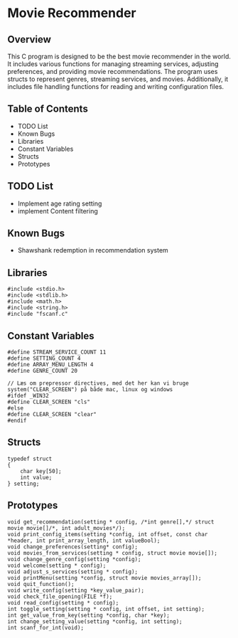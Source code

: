 # Movie Recommender

## Overview
This C program is designed to be the best movie recommender in the world. It includes various functions for managing streaming services, adjusting preferences, and providing movie recommendations. The program uses structs to represent genres, streaming services, and movies. Additionally, it includes file handling functions for reading and writing configuration files.

## Table of Contents
* TODO List
* Known Bugs
* Libraries
* Constant Variables
* Structs
* Prototypes


## TODO List
- Implement age rating setting
- implement Content filtering

## Known Bugs
- Shawshank redemption in recommendation system

## Libraries
```
#include <stdio.h>
#include <stdlib.h>
#include <math.h>
#include <string.h>
#include "fscanf.c"
```

## Constant Variables
```
#define STREAM_SERVICE_COUNT 11
#define SETTING_COUNT 4
#define ARRAY_MENU_LENGTH 4
#define GENRE_COUNT 20

// Læs om prepressor directives, med det her kan vi bruge system("CLEAR_SCREEN") på både mac, linux og windows
#ifdef _WIN32
#define CLEAR_SCREEN "cls"
#else
#define CLEAR_SCREEN "clear"
#endif
```

## Structs
```
typedef struct
{
    char key[50];
    int value;
} setting;
```

## Prototypes
```
void get_recommendation(setting * config, /*int genre[],*/ struct movie movie[]/*, int adult_movies*/);
void print_config_items(setting *config, int offset, const char *header, int print_array_length, int valueBool);
void change_preferences(setting* config);
void movies_from_services(setting * config, struct movie movie[]);
void change_genre_config(setting *config);
void welcome(setting * config);
void adjust_s_services(setting * config);
void printMenu(setting *config, struct movie movies_array[]);
void quit_function();
void write_config(setting *key_value_pair);
void check_file_opening(FILE *f);
void read_config(setting * config);
int toggle_setting(setting * config, int offset, int setting);
int get_value_from_key(setting *config, char *key);
int change_setting_value(setting *config, int setting);
int scanf_for_int(void);
```


